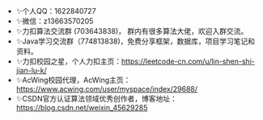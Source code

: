 - ✨个人QQ：1622840727
- ✨微信：z13663570205
- ✨力扣算法交流群 (703643838)， 群内有很多算法大佬，欢迎入群交流。
- ✨Java学习交流群（774813838)，免费分享框架，数据库，项目学习笔记和资料。
- ✨力扣校园之星，个人力扣主页：https://leetcode-cn.com/u/lin-shen-shi-jian-lu-k/
- ✨AcWing校园代理，AcWing主页：https://www.acwing.com/user/myspace/index/29688/
- ✨CSDN官方认证算法领域优秀创作者，博客地址：https://blog.csdn.net/weixin_45629285
